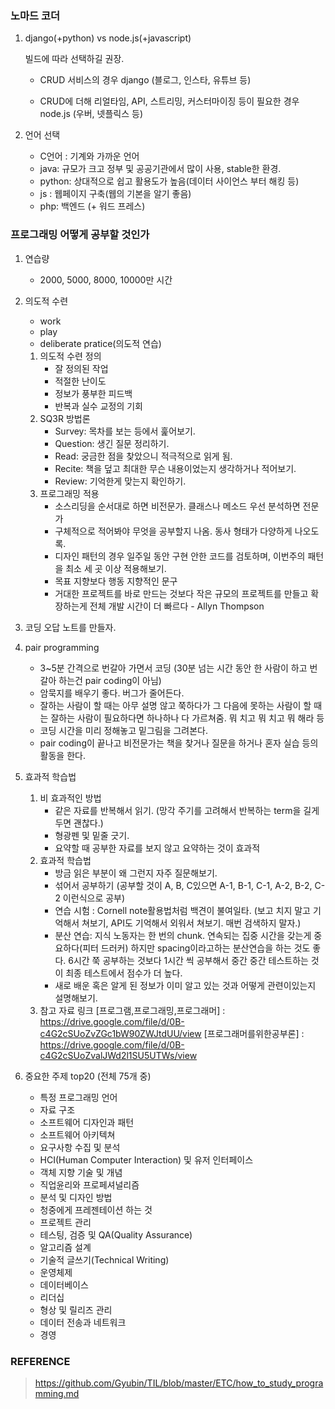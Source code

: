 ### 노마드 코더

1. django(+python) vs node.js(+javascript)

    빌드에 따라 선택하길 권장.

    - CRUD 서비스의 경우 django (블로그, 인스타, 유튜브 등)

    - CRUD에 더해 리얼타임, API, 스트리밍, 커스터마이징 등이 필요한 경우 node.js (우버, 넷플릭스 등)

2. 언어 선택
    - C언어 : 기계와 가까운 언어
    - java: 규모가 크고 정부 및 공공기관에서 많이 사용, stable한 환경.
    - python: 상대적으로 쉽고 활용도가 높음(데이터 사이언스 부터 해킹 등)
    - js : 웹페이지 구축(웹의 기본을 알기 좋음)
    - php: 백엔드 (+ 워드 프레스)

### 프로그래밍 어떻게 공부할 것인가
1. 연습량
    - 2000, 5000, 8000, 10000만 시간
2. 의도적 수련
    - work
    - play
    - deliberate pratice(의도적 연습)
    1. 의도적 수련 정의
        - 잘 정의된 작업
        - 적절한 난이도
        - 정보가 풍부한 피드백
        - 반복과 실수 교정의 기회
    2. SQ3R 방법론
        - Survey: 목차를 보는 등에서 훑어보기.
        - Question: 생긴 질문 정리하기.
        - Read: 궁금한 점을 찾았으니 적극적으로 읽게 됨.
        - Recite: 책을 덮고 최대한 무슨 내용이었는지 생각하거나 적어보기.
        - Review: 기억한게 맞는지 확인하기.
    3. 프로그래밍 적용
        - 소스리딩을 순서대로 하면 비전문가. 클래스나 메소드 우선 분석하면 전문가
        - 구체적으로 적어봐야 무엇을 공부할지 나옴. 동사 형태가 다양하게 나오도록.
        - 디자인 패턴의 경우 일주일 동안 구현 안한 코드를 검토하며, 이번주의 패턴을 최소 세 곳 이상 적용해보기.
        - 목표 지향보다 행동 지향적인 문구  
        - 거대한 프로젝트를 바로 만드는 것보다 작은 규모의 프로젝트를 만들고 확장하는게 전체 개발 시간이 더 빠르다 - Allyn Thompson

3. 코딩 오답 노트를 만들자. 

4. pair programming
    - 3~5분 간격으로 번갈아 가면서 코딩 (30분 넘는 시간 동안 한 사람이 하고 번갈아 하는건 pair coding이 아님)
    - 암묵지를 배우기 좋다. 버그가 줄어든다.
    - 잘하는 사람이 할 때는 아무 설명 않고 쭉하다가 그 다음에 못하는 사람이 할 때는 잘하는 사람이 필요하다면 하나하나 다 가르쳐줌. 뭐 치고 뭐 치고 뭐 해라 등
    - 코딩 시간을 미리 정해놓고 밑그림을 그려본다. 
    - pair coding이 끝나고 비전문가는 책을 찾거나 질문을 하거나 혼자 실습 등의 활동을 한다.

5. 효과적 학습법
    1. 비 효과적인 방법
        - 같은 자료를 반복해서 읽기. (망각 주기를 고려해서 반복하는 term을 길게 두면 괜찮다.)
        - 형광펜 및 밑줄 긋기.
        - 요약할 때 공부한 자료를 보지 않고 요약하는 것이 효과적
    2. 효과적 학습법
        - 방금 읽은 부분이 왜 그런지 자주 질문해보기.
        - 섞어서 공부하기 (공부할 것이 A, B, C있으면 A-1, B-1, C-1, A-2, B-2, C-2 이런식으로 공부)
        - 연습 시험 : Cornell note활용법처럼 백견이 불여일타. (보고 치지 말고 기억해서 쳐보기, API도 기억해서 외워서 쳐보기. 매번 검색하지 말자.)
        - 분산 연습: 지식 노동자는 한 번의 chunk. 연속되는 집중 시간을 갖는게 중요하다(피터 드러커) 하지만 spacing이라고하는 분산연습을 하는 것도 좋다. 6시간 쭉 공부하는 것보다 1시간 씩 공부해서 중간 중간 테스트하는 것이 최종 테스트에서 점수가 더 높다.
        - 새로 배운 혹은 알게 된 정보가 이미 알고 있는 것과 어떻게 관련이있는지 설명해보기.
    3. 참고 자료 링크
        [프로그램,프로그래밍,프로그래머] :  https://drive.google.com/file/d/0B-c4G2cSUoZvZGc1bW90ZWJtdUU/view
        [프로그래머를위한공부론] : https://drive.google.com/file/d/0B-c4G2cSUoZvalJWd2l1SU5UTWs/view

6. 중요한 주제 top20 (전체 75개 중)
    - 특정 프로그래밍 언어
    - 자료 구조
    - 소프트웨어 디자인과 패턴
    - 소프트웨어 아키텍쳐
    - 요구사항 수집 및 분석
    - HCI(Human Computer Interaction) 및 유저 인터페이스
    - 객체 지향 기술 및 개념
    - 직업윤리와 프로페셔널리즘
    - 분석 및 디자인 방법
    - 청중에게 프레젠테이션 하는 것
    - 프로젝트 관리
    - 테스팅, 검증 및 QA(Quality Assurance)
    - 알고리즘 설계
    - 기술적 글쓰기(Technical Writing)
    - 운영체제
    - 데이터베이스
    - 리더십
    - 형상 및 릴리즈 관리
    - 데이터 전송과 네트워크
    - 경영

### REFERENCE
>https://github.com/Gyubin/TIL/blob/master/ETC/how_to_study_programming.md
